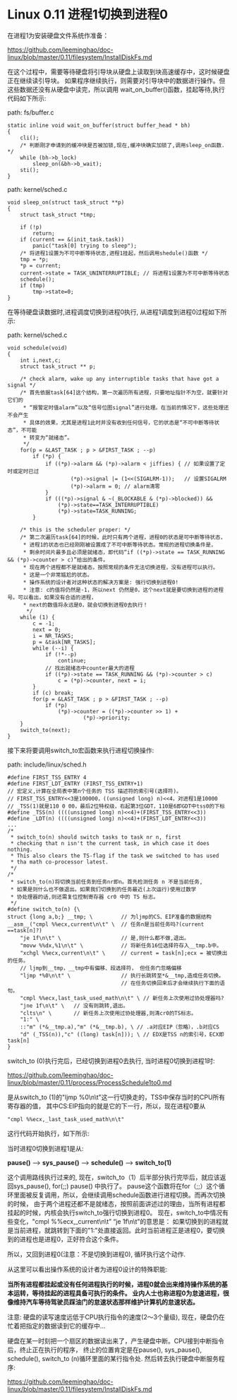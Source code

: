 Linux 0.11 进程1切换到进程0
================================================================================

在进程1为安装硬盘文件系统作准备：

https://github.com/leeminghao/doc-linux/blob/master/0.11/filesystem/InstallDiskFs.md

在这个过程中，需要等待硬盘将引导块从硬盘上读取到块高速缓存中，这时候硬盘正在继续读引导块。
如果程序继续执行，则需要对引导块中的数据进行操作。但这些数据还没有从硬盘中读完，所以调用
wait_on_buffer()函数，挂起等待,执行代码如下所示:

path: fs/buffer.c
```
static inline void wait_on_buffer(struct buffer_head * bh)
{
    cli();
    /* 判断刚才申请到的缓冲块是否被加锁,现在,缓冲块确实加锁了,调用sleep_on函数. */
    while (bh->b_lock)
        sleep_on(&bh->b_wait);
    sti();
}
```

path: kernel/sched.c
```
void sleep_on(struct task_struct **p)
{
    struct task_struct *tmp;

    if (!p)
        return;
    if (current == &(init_task.task))
        panic("task[0] trying to sleep");
    /* 将进程1设置为不可中断等待状态,进程1挂起，然后调用shedule()函数 */
    tmp = *p;
    *p = current;
    current->state = TASK_UNINTERRUPTIBLE; // 将进程1设置为不可中断等待状态
    schedule();
    if (tmp)
        tmp->state=0;
}
```

在等待硬盘读数据时,进程调度切换到进程0执行, 从进程1调度到进程0过程如下所示:

path: kernel/sched.c
```
void schedule(void)
{
    int i,next,c;
    struct task_struct ** p;

    /* check alarm, wake up any interruptible tasks that have got a signal */
    /* 首先依据task[64]这个结构，第一次遍历所有进程，只要地址指针不为空，就要针对它们的
     * “报警定时值alarm”以及“信号位图signal”进行处理。在当前的情况下，这些处理还不会产生
     * 具体的效果，尤其是进程1此时并没有收到任何信号，它的状态是“不可中断等待状态”，不可能
     * 转变为“就绪态”。
     */
    for(p = &LAST_TASK ; p > &FIRST_TASK ; --p)
        if (*p) {
            if ((*p)->alarm && (*p)->alarm < jiffies) { // 如果设置了定时或定时已过
                    (*p)->signal |= (1<<(SIGALRM-1));   // 设置SIGALRM
                    (*p)->alarm = 0; // alarm清零
            }
            if (((*p)->signal & ~(_BLOCKABLE & (*p)->blocked)) &&
                (*p)->state==TASK_INTERRUPTIBLE)
                (*p)->state=TASK_RUNNING;
        }

    /* this is the scheduler proper: */
    /* 第二次遍历task[64]的时候，此时只有两个进程，进程0的状态是可中断等待状态，
     * 进程1的状态也已经刚刚被设置成了不可中断等待状态。常规的进程切换条件是，
     * 剩余时间片最多且必须是就绪态，即代码“if ((*p)->state == TASK_RUNNING && (*p)->counter > c)”给出的条件。
     * 现在两个进程都不是就绪态，按照常规的条件无法切换进程，没有进程可以执行。
     * 这是一个非常尴尬的状态。
     * 操作系统的设计者对这种状态的解决方案是: 强行切换到进程0!
     * 注意: c的值将仍然是-1，所以next 仍然是0，这个next就是要切换到进程的进程号。可以看出，如果没有合适的进程，
     * next的数值将永远是0，就会切换到进程0去执行！
      */
    while (1) {
        c = -1;
        next = 0;
        i = NR_TASKS;
        p = &task[NR_TASKS];
        while (--i) {
            if (!*--p)
                continue;
            // 找出就绪态中counter最大的进程
            if ((*p)->state == TASK_RUNNING && (*p)->counter > c)
                c = (*p)->counter, next = i;
        }
        if (c) break;
        for(p = &LAST_TASK ; p > &FIRST_TASK ; --p)
            if (*p)
                (*p)->counter = ((*p)->counter >> 1) +
                        (*p)->priority;
    }
    switch_to(next);
}
```

接下来将要调用switch_to宏函数来执行进程切换操作:

path: include/linux/sched.h
```
#define FIRST_TSS_ENTRY 4
#define FIRST_LDT_ENTRY (FIRST_TSS_ENTRY+1)
// 宏定义,计算在全局表中第n个任务的 TSS 描述符的索引号(选择符)。
// FIRST_TSS_ENTRY<<3是100000，((unsigned long) n)<<4，对进程1是10000
// _TSS(1)就是110 0 00，最后2位特权级，右起第3位GDT，110是6即GDT中tss0的下标
#define _TSS(n) ((((unsigned long) n)<<4)+(FIRST_TSS_ENTRY<<3))
#define _LDT(n) ((((unsigned long) n)<<4)+(FIRST_LDT_ENTRY<<3))
...
/*
 * switch_to(n) should switch tasks to task nr n, first
 * checking that n isn't the current task, in which case it does nothing.
 * This also clears the TS-flag if the task we switched to has used
 * tha math co-processor latest.
 */
/*
 * switch_to(n)将切换当前任务到任务nr即n。首先检测任务 n 不是当前任务,
 * 如果是则什么也不做退出。如果我们切换到的任务最近(上次运行)使用过数学
 * 协处理器的话,则还需复位控制寄存器 cr0 中的 TS 标志。
 */
#define switch_to(n) {\
struct {long a,b;} __tmp; \         // 为ljmp的CS、EIP准备的数据结构
__asm__("cmpl %%ecx,current\n\t" \  // 任务n是当前任务吗?(current ==task[n]?)
    "je 1f\n\t" \                   // 是,则什么都不做,退出。
    "movw %%dx,%1\n\t" \            // 将新任务16位选择符存入__tmp.b中。
    "xchgl %%ecx,current\n\t" \     // current = task[n];ecx = 被切换出的任务。
    // ljmp到__tmp，__tmp中有偏移、段选择符， 但任务门忽略偏移
    "ljmp *%0\n\t" \                // 执行长跳转至*&__tmp,造成任务切换。
                                    // 在任务切换回来后才会继续执行下面的语句。
    "cmpl %%ecx,last_task_used_math\n\t" \ // 新任务上次使用过协处理器吗?
    "jne 1f\n\t" \   // 没有则跳转,退出。
    "clts\n" \       // 新任务上次使用过协处理器,则清cr0的TS标志。
    "1:" \
    ::"m" (*&__tmp.a),"m" (*&__tmp.b), \ // .a对应EIP（忽略），.b对应CS
    "d" (_TSS(n)),"c" ((long) task[n])); \ // EDX是TSS n的索引号，ECX即task[n]
}
```

switch_to (0)执行完后，已经切换到进程0去执行, 当时进程0切换到进程1时:

https://github.com/leeminghao/doc-linux/blob/master/0.11/process/ProcessSchedule1to0.md

是从switch_to (1)的"ljmp %0\n\t"这一行切换走的，TSS中保存当时的CPU所有寄存器的值，
其中CS:EIP指向的就是它的下一行，所以，现在进程0要从
```
"cmpl %%ecx,_last_task_used_math\n\t"
```
这行代码开始执行，如下所示:

当时进程0切换到进程1是从:

**pause()** --> **sys_pause()** --> **schedule()** --> **switch_to(1)**

这个调用路线执行过来的, 现在，switch_to（1）后半部分执行完毕后，就应该返回sys_pause(), for(;;) pause() 中执行了。
pause这个函数将在for（;;）这个循环里面被反复调用，所以，会继续调用schedule函数进行进程切换。而再次切换的时候，
由于两个进程还都不是就绪态，按照前面讲述过的理由，当所有进程都挂起的时候，内核会执行switch_to强行切换到进程0。
现在，switch_to中情况有些变化，"cmpl %%ecx,_current\n\t” “je 1f\n\t"的意思是：
如果切换到的进程就是当前进程，就跳转到下面的"1:"处直接返回。此时当前进程正是进程0，要切换到的进程也是进程0，正好符合这个条件。

所以，又回到进程0(注意：不是切换到进程0), 循环执行这个动作.

从这里可以看出操作系统的设计者为进程0设计的特殊职能:

**当所有进程都挂起或没有任何进程执行的时候，进程0就会出来维持操作系统的基本运转，等待挂起的进程具备可执行的条件。
业内人士也称进程0为怠速进程，很像维持汽车等待驾驶员踩油门的怠速状态那样维护计算机的怠速状态。**

注意: 硬盘的读写速度远低于CPU执行指令的速度(2～3个量级), 现在，硬盘仍在忙着把指定的数据读到它的缓存中...

硬盘在某一时刻把一个扇区的数据读出来了，产生硬盘中断。CPU接到中断指令后，终止正在执行的程序，
终止的位置肯定是在pause(), sys_pause(), schedule(), switch_to (n)循环里面的某行指令处.
然后转去执行硬盘中断服务程序:

https://github.com/leeminghao/doc-linux/blob/master/0.11/filesystem/InstallDiskFs.md